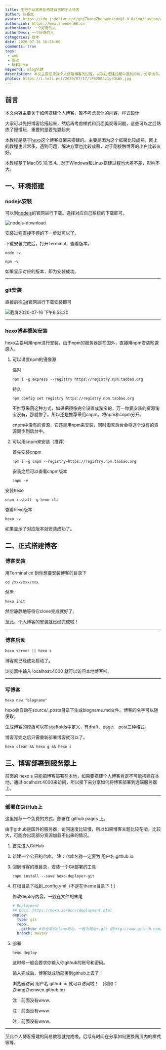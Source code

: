 ```yaml
---
title: 手把手从零开始搭建自己的个人博客
author: 张振文
avatar: https://cdn.jsdelivr.net/gh/ZhangZhenwen/cdn@1.0.0/img/custom/avatar.jpg
authorLink: https://www.zhenwen66.cn
authorAbout: 一个好奇的人
authorDesc: 一个好奇的人
categories: 技术
date: 2020-07-16 16:26:00
comments: true
tags: 
 - web
 - 悦读
 - 玩转hexo
keywords: Blog搭建
description: 本文主要记录我个人搭建博客的过程，以及在搭建过程中遇到的坑，分享出来。
photos: https://i.loli.net/2020/07/17/iF628B4z1ydOsWk.jpg
---
```


## 前言

本文内容主要关于如何搭建个人博客，暂不考虑具体的内容，样式设计

大家可以先把博客给搭起来，然后再考虑样式和页面美观等问题，这些可以之后熟练了慢慢玩，重要的是要先耍起来

本教程是基于[hexo](https://hexo.io/zh-cn/)这个博客框架来搭建的。主要是因为这个框架比较成熟，网上的教程也非常多，遇到问题，解决方案也比较成熟，对于刚接触博客的小白比较友好。

本教程基于MacOS 10.15.4。对于Windows和Linux搭建过程也大差不差，影响不大。



## 一、环境搭建

### nodejs安装

可以到[nodejs](http://nodejs.cn/download/)的官网进行下载。选择对应自己系统的下载即可。

![nodejs-download](https://i.loli.net/2020/07/16/bHKdRyQUXfpZmvY.png)

安装过程直接不停的下一步就可以了。

下载安装完成后，打开Terminal，查看版本。

```shell
node -v
```

~~~shell
npm -v
~~~

如果显示对应的版本，即为安装成功。

---

### git安装

直接前往[Git](https://git-scm.com)官网进行下载安装即可

![截屏2020-07-16 下午6.53.20](https://i.loli.net/2020/07/16/x7qmgIhkda8b35s.png)

---

### hexo博客框架安装

hexo主要利用npm进行安装，由于npm的服务器是在国外，直接用npm安装网速感人。

1. 可以设置npm的镜像源

   临时

   ```shell
   npm i -g express --registry https://registry.npm.taobao.org
   ```

   持久

   ```shell
   npm config set registry https://registry.npm.taobao.org
   ```

   不推荐采用这种方式，如果把镜像完全设置成淘宝的，万一你要安装的资源淘宝没有，那就惨了。所以还是推荐采用cnpm。将npm和cnpm分开。

   cnpm中没有的资源，它还是用npm来安装，同时淘宝后台会将这个没有的资源同步到后台中。

2. 可以用cnpm来安装（推荐）

   首先安装cnpm

   ```shell
   npm i -g cnpm --registry=https://registry.npm.taobao.org
   ```

   安装之后可以查看cnpm版本

   ```shell
   cnpm -v
   ```



安装hexo

```shell
cnpm install -g hexo-cli
```

查看hexo版本

```shell
hexo -v
```

如果显示了对应版本就安装成功了。



## 二、正式搭建博客

### 博客安装

用Terminal cd 到你想要安装博客的目录下

```shell
cd /xxx/xxx/xxx
```

然后

```shell
hexo init
```

然后静静地等待它clone完成就好了。



至此，个人博客的安装就已经完成啦！

---

### 博客启动

```shell
hexo server || hexo s
```

博客就已经成功启动了。

浏览器中输入 localhost:4000 就可以访问本地博客啦。

---

### 写博客

```shell
hexo new "blogname"
```

hexo会自动在source/_posts目录下生成blogname.md文件。博客的名字可以随便取。

生成博客的模版可以在scaffolds中定义，有draft、page、 post三种格式。

博客写完之后只需重新部署博客就可以了。

```shell
hexo clean && hexo g && hexo s
```



## 三、博客部署到服务器上

前面的 hexo s 只能把博客部署在本地，如果要搭建个人博客肯定不可能搭建在本地，通过localhost:4000来访问，所以接下来分享如何将博客部署到远端服务器上。

---

### 部署在GitHub上

这里推荐一个免费的方式，部署在 github pages 上。

由于github是国外的服务器，访问速度比较慢，所以如果博客主题比较花哨，比较大，可能会出现部分资源加载不出来的情况。

1. 首先进入GitHub

2. 新建一个公开的仓库。 **注**：仓库名称一定要为 用户名.github.io

3. 回到博客的根目录，安装一个Git部署的工具

   ```shell
   cnpm install --save hexo-deployer-git
   ```

4. 在根目录下找到_config.yml（不是在theme目录下！）

   修改deploy内容，一般在文件的末尾

   ```yaml
   # Deployment
   ## Docs: https://hexo.io/docs/deployment.html
   deploy:
     type: git
     repo: 
       github: #你仓库的clone地址。一般为网址+.git 如http://www.github.com/用户名/仓库名.git
     branch: master
   ```

5. 部署

   ```shell
   hexo deploy
   ```

   这时候一般会要求你输入你github的账号和密码。

   输入完成后，博客就成功部署到github上去了！

   浏览器访问 用户名.github.io 就可以访问啦！ （例如：ZhangZhenwen.github.io）

   注：前面没有www.

   注：前面没有www.

   注：前面没有www.

---

至此个人博客搭建的简易教程就完成啦。后续有时间在分享如何更换网页内的样式等等。

